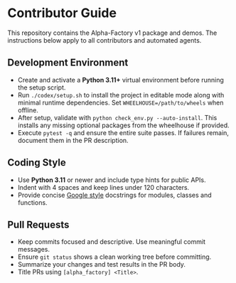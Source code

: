# Contributor Guide

This repository contains the Alpha-Factory v1 package and demos.
The instructions below apply to all contributors and automated agents.

## Development Environment
- Create and activate a **Python&nbsp;3.11+** virtual environment before running the setup script.
- Run `./codex/setup.sh` to install the project in editable mode along with minimal runtime dependencies.
Set `WHEELHOUSE=/path/to/wheels` when offline.
- After setup, validate with `python check_env.py --auto-install`.
This installs any missing optional packages from the wheelhouse if provided.
- Execute `pytest -q` and ensure the entire suite passes. If failures remain, document them in the PR description.

## Coding Style
- Use **Python&nbsp;3.11** or newer and include type hints for public APIs.
- Indent with 4 spaces and keep lines under 120 characters.
- Provide concise [Google style](https://google.github.io/styleguide/pyguide.html#381-docstrings) docstrings
for modules, classes and functions.

## Pull Requests
- Keep commits focused and descriptive. Use meaningful commit messages.
- Ensure `git status` shows a clean working tree before committing.
- Summarize your changes and test results in the PR body.
- Title PRs using `[alpha_factory] <Title>`.
